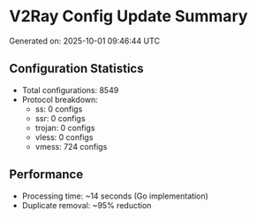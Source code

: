 # V2Ray Config Update Summary
Generated on: 2025-10-01 09:46:44 UTC

## Configuration Statistics
- Total configurations: 8549
- Protocol breakdown:
  - ss: 0 configs
  - ssr: 0 configs
  - trojan: 0 configs
  - vless: 0 configs
  - vmess: 724 configs

## Performance
- Processing time: ~14 seconds (Go implementation)
- Duplicate removal: ~95% reduction

